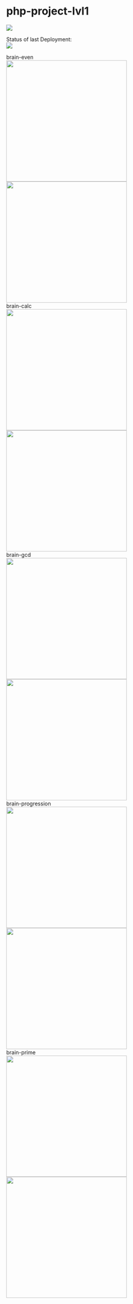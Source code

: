 # php-project-lvl1

<a href="https://codeclimate.com/github/codeclimate/codeclimate/maintainability"><img src="https://api.codeclimate.com/v1/badges/a99a88d28ad37a79dbf6/maintainability" /></a><br>

Status of last Deployment:<br>
<img src="https://github.com/molych/php-project-lvl1/workflows/PHP-CI/badge.svg"><br>

brain-even <br>
<a href="https://asciinema.org/a/rnuQyJcBgVhpZJdZTFi4AkNUK"><img src="https://asciinema.org/a/rnuQyJcBgVhpZJdZTFi4AkNUK.png" width="320"/></a>
<a href="https://asciinema.org/a/rINGy7EBy43bZNbeJIUAt5ITo"><img src="https://asciinema.org/a/rINGy7EBy43bZNbeJIUAt5ITo.png" width="320"/></a><br>
brain-calc <br>
<a href="https://asciinema.org/a/lLCPwFeH5AlfPe633CLA3hVXU"><img src="https://asciinema.org/a/lLCPwFeH5AlfPe633CLA3hVXU.png" width="320"/></a>
<a href="https://asciinema.org/a/H1ORNd129L9Uxr9fflpz8f2w2"><img src="https://asciinema.org/a/H1ORNd129L9Uxr9fflpz8f2w2.png" width="320"/></a>
<br>
brain-gcd <br>
<a href="https://asciinema.org/a/HOBG6aW3bUkNQEJU6QCziLLzC"><img src="https://asciinema.org/a/HOBG6aW3bUkNQEJU6QCziLLzC.png" width="320"/></a>
<a href="https://asciinema.org/a/PaKb3fglF22Rqty9Hps8hE3FE"><img src="https://asciinema.org/a/PaKb3fglF22Rqty9Hps8hE3FE.png" width="320"/></a>
<br>
brain-progression <br>
<a href="https://asciinema.org/a/qnR9rPCJqLNVrg1smUyzfSzGg"><img src="https://asciinema.org/a/qnR9rPCJqLNVrg1smUyzfSzGg.png" width="320"/></a>
<a href="https://asciinema.org/a/WfugkFxcWItqeyCzzthFD2Kn3"><img src="https://asciinema.org/a/WfugkFxcWItqeyCzzthFD2Kn3.png" width="320"/></a>
<br>
brain-prime<br>
<a href="https://asciinema.org/a/C91DZXRjGwNcmkqIlwerYgJi1"><img src="https://asciinema.org/a/C91DZXRjGwNcmkqIlwerYgJi1.png" width="320"/></a>
<a href="https://asciinema.org/a/qUEARM70OXBkKNUZMpCsXBamg"><img src="https://asciinema.org/a/qUEARM70OXBkKNUZMpCsXBamg.png" width="320"/></a>
<br>
